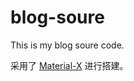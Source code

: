 # blog-soure
This is my blog soure code.

采用了 [Material-X](https://github.com/xaoxuu/hexo-theme-material-x) 进行搭建。
